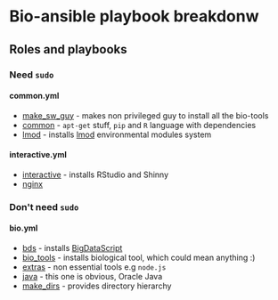 # Bio-ansible playbook breakdonw

## Roles and playbooks

### Need `sudo`

#### common.yml

- [make_sw_guy](../roles/make_sw_guy/tasks) - makes non privileged guy to install all the bio-tools
- [common](../roles/common/tasks) - `apt-get` stuff, `pip` and `R` language with dependencies
- [lmod](../roles/lmod/tasks) - installs [lmod](https://www.tacc.utexas.edu/research-development/tacc-projects/lmod) environmental modules system

#### interactive.yml

- [interactive](../roles/interactive/tasks) - installs RStudio and Shinny
- [nginx](../roles/nginx/tasks)

### Don't need `sudo`

#### bio.yml

- [bds](../roles/bds/tasks) - installs [BigDataScript](https://pcingola.github.io/BigDataScript/) 
- [bio_tools](../roles/bio_tools/tasks) - installs biological tool, which could mean anything :)
- [extras](../roles/extra/tasks) - non essential tools e.g `node.js`
- [java](../roles/java/tasks) - this one is obvious, Oracle Java
- [make_dirs](../roles/make_dirs/tasks) - provides directory hierarchy 
